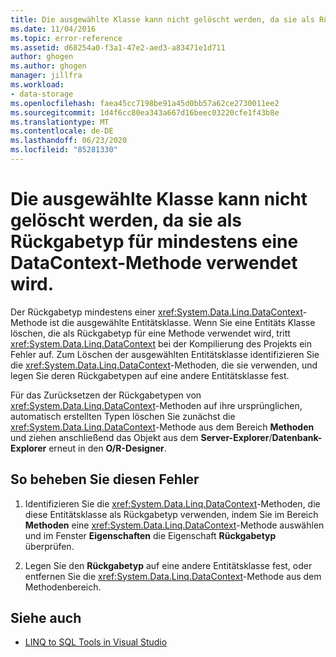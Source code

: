 ```yaml
---
title: Die ausgewählte Klasse kann nicht gelöscht werden, da sie als Rückgabetyp für mindestens eine DataContext-Methode verwendet wird.
ms.date: 11/04/2016
ms.topic: error-reference
ms.assetid: d68254a0-f3a1-47e2-aed3-a83471e1d711
author: ghogen
ms.author: ghogen
manager: jillfra
ms.workload:
- data-storage
ms.openlocfilehash: faea45cc7198be91a45d0bb57a62ce2730011ee2
ms.sourcegitcommit: 1d4f6cc80ea343a667d16beec03220cfe1f43b8e
ms.translationtype: MT
ms.contentlocale: de-DE
ms.lasthandoff: 06/23/2020
ms.locfileid: "85281330"
---
```

# <a name="the-selected-class-cannot-be-deleted-because-it-is-used-as-a-return-type-for-one-or-more-datacontext-methods"></a>Die ausgewählte Klasse kann nicht gelöscht werden, da sie als Rückgabetyp für mindestens eine DataContext-Methode verwendet wird.

Der Rückgabetyp mindestens einer <xref:System.Data.Linq.DataContext>-Methode ist die ausgewählte Entitätsklasse. Wenn Sie eine Entitäts Klasse löschen, die als Rückgabetyp für eine Methode verwendet wird, tritt <xref:System.Data.Linq.DataContext> bei der Kompilierung des Projekts ein Fehler auf. Zum Löschen der ausgewählten Entitätsklasse identifizieren Sie die <xref:System.Data.Linq.DataContext>-Methoden, die sie verwenden, und legen Sie deren Rückgabetypen auf eine andere Entitätsklasse fest.

Für das Zurücksetzen der Rückgabetypen von <xref:System.Data.Linq.DataContext>-Methoden auf ihre ursprünglichen, automatisch erstellten Typen löschen Sie zunächst die <xref:System.Data.Linq.DataContext>-Methode aus dem Bereich **Methoden** und ziehen anschließend das Objekt aus dem **Server-Explorer**/**Datenbank-Explorer** erneut in den **O/R-Designer**.

## <a name="to-correct-this-error"></a>So beheben Sie diesen Fehler

1. Identifizieren Sie die <xref:System.Data.Linq.DataContext>-Methoden, die diese Entitätsklasse als Rückgabetyp verwenden, indem Sie im Bereich **Methoden** eine <xref:System.Data.Linq.DataContext>-Methode auswählen und im Fenster **Eigenschaften** die Eigenschaft **Rückgabetyp** überprüfen.

2. Legen Sie den **Rückgabetyp** auf eine andere Entitätsklasse fest, oder entfernen Sie die <xref:System.Data.Linq.DataContext>-Methode aus dem Methodenbereich.

## <a name="see-also"></a>Siehe auch

- [LINQ to SQL Tools in Visual Studio](../data-tools/linq-to-sql-tools-in-visual-studio2.md)
